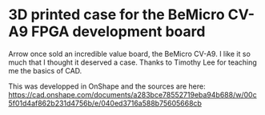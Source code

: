 # 3D printed case for the BeMicro CV-A9 FPGA development board

Arrow once sold an incredible value board, the BeMicro CV-A9.  I like
it so much that I thought it deserved a case.  Thanks to Timothy Lee
for teaching me the basics of CAD.

This was developped in OnShape and the sources are here:
https://cad.onshape.com/documents/a283bce78552719eba94b688/w/00c5f01d4af862b231d4756b/e/040ed3716a588b75605668cb
